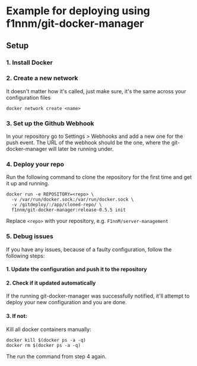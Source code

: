 # Example for deploying using f1nnm/git-docker-manager

## Setup
### 1. Install Docker

### 2. Create a new network
It doesn't matter how it's called, just make sure, it's the same across your configuration files
```
docker network create <name>
```

### 3. Set up the Github Webhook
In your repository go to Settings > Webhooks and add a new one for the push event.
The URL of the webhook should be the one, where the git-docker-manager will later be running under.

### 4. Deploy your repo
Run the following command to clone the repository for the first time and get it up and running.
```
docker run -e REPOSITORY=<repo> \
  -v /var/run/docker.sock:/var/run/docker.sock \
  -v /gitdeploy/:/app/cloned-repo/ \
  f1nnm/git-docker-manager:release-0.5.5 init
```
Replace `<repo>` with your repository, e.g. `F1nnM/server-management`

### 5. Debug issues
If you have any issues, because of a faulty configuration, follow the following steps:
#### 1. Update the configuration and push it to the repository
#### 2. Check if it updated automatically
If the running git-docker-manager was successfully notified, it'll attempt to deploy your new configuration and you are done.
#### 3. If not:
Kill all docker containers manually:
```
docker kill $(docker ps -a -q)
docker rm $(docker ps -a -q)
```
The run the command from step 4 again.